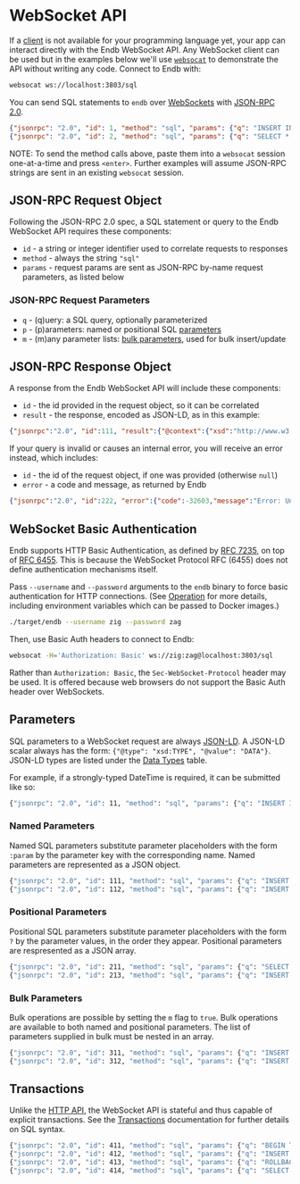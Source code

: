 # WebSocket API

If a [client](../clients/) is
not available for your programming language yet, your app can interact
directly with the Endb WebSocket API.
Any WebSocket client can be used but in the examples below we'll use
[`websocat`](https://github.com/vi/websocat#installation) to demonstrate
the API without writing any code.
Connect to Endb with:

```sh
websocat ws://localhost:3803/sql
```

You can send SQL statements to `endb` over
[WebSockets](https://developer.mozilla.org/en-US/docs/Web/API/WebSockets_API)
with [JSON-RPC 2.0](https://www.jsonrpc.org/specification).

```json
{"jsonrpc": "2.0", "id": 1, "method": "sql", "params": {"q": "INSERT INTO users (name) VALUES (?);", "p": [["Tsehay"], ["Iniku"]], "m": true}}
{"jsonrpc": "2.0", "id": 2, "method": "sql", "params": {"q": "SELECT * FROM users;", "p": [], "m": false}}
```

NOTE: To send the method calls above, paste them into a `websocat`
session one-at-a-time and press `<enter>`.
Further examples will assume JSON-RPC strings are sent in an existing
`websocat` session.

## JSON-RPC Request Object

Following the JSON-RPC 2.0 spec, a SQL statement or query
to the Endb WebSocket API requires these components:

* `id` - a string or integer identifier used to correlate requests to responses
* `method` - always the string `"sql"`
* `params` - request params are sent as JSON-RPC by-name request parameters, as listed below

### JSON-RPC Request Parameters

* `q` - (q)uery: a SQL query, optionally parameterized
* `p` - (p)arameters: named or positional SQL [parameters](websocket_api.md#parameters)
* `m` - (m)any parameter lists: [bulk parameters](websocket_api.md#bulk-parameters), used for bulk insert/update

## JSON-RPC Response Object

A response from the Endb WebSocket API will include these components:

* `id` - the id provided in the request object, so it can be correlated
* `result` - the response, encoded as JSON-LD, as in this example:

```json
{"jsonrpc":"2.0", "id":111, "result":{"@context":{"xsd":"http://www.w3.org/2001/XMLSchema#","@vocab":"http://endb.io/"},"@graph":[{"name":"Hing","price":2.99}]}}
```

If your query is invalid or causes an internal error, you will receive
an error instead, which includes:

* `id` - the id of the request object, if one was provided (otherwise `null`)
* `error` - a code and message, as returned by Endb

```json
{"jsonrpc":"2.0", "id":222, "error":{"code":-32603,"message":"Error: Unknown table: users\n   ╭─[<unknown>:1:15]\n   │\n 1 │ SELECT * FROM users;\n   │               ──┬──  \n   │                 ╰──── Unknown table\n───╯\n"}}
```

## WebSocket Basic Authentication

Endb supports HTTP Basic Authentication, as defined by
[RFC 7235](https://datatracker.ietf.org/doc/html/rfc7235), on top of
[RFC 6455](https://datatracker.ietf.org/doc/html/rfc6455.html).
This is because the WebSocket Protocol RFC (6455) does not define
authentication mechanisms itself.

Pass `--username` and `--password` arguments to the `endb` binary to force
basic authentication for HTTP connections.
(See [Operation](operation.md) for more details, including environment variables
which can be passed to Docker images.)

```sh
./target/endb --username zig --password zag
```

Then, use Basic Auth headers to connect to Endb:

```sh
websocat -H='Authorization: Basic' ws://zig:zag@localhost:3803/sql
```

Rather than `Authorization: Basic`, the `Sec-WebSocket-Protocol` header
may be used.
It is offered because web browsers do not support the Basic Auth
header over WebSockets.

## Parameters

SQL parameters to a WebSocket request are always [JSON-LD](https://json-ld.org/).
A JSON-LD scalar always has the form: `{"@type": "xsd:TYPE", "@value": "DATA"}`.
JSON-LD types are listed under the [Data Types](data_types.md) table.

For example, if a strongly-typed DateTime is required, it can be submitted like so:

```sh
{"jsonrpc": "2.0", "id": 11, "method": "sql", "params": {"q": "INSERT INTO users (name, date) VALUES (?, ?);", "p": ["dosha", {"@value": "2024-01-29T18:18:30.129159", "@type": "xsd:dateTime"}], "m": false}}
```

### Named Parameters

Named SQL parameters substitute parameter placeholders with the form `:param`
by the parameter key with the corresponding name.
Named parameters are represented as a JSON object.

```sh
{"jsonrpc": "2.0", "id": 111, "method": "sql", "params": {"q": "INSERT INTO products {name: :name, price: :price};", "p": {"name": "Hing", "price": 2.99}, "m": false}}
{"jsonrpc": "2.0", "id": 112, "method": "sql", "params": {"q": "INSERT INTO events {start: :start};", "p": {"start": {"@type": "xsd:dateTime", "@value": "2021-04-09T20:00:00Z"}}, "m": false}}
```

### Positional Parameters

Positional SQL parameters substitute parameter placeholders with the form `?`
by the parameter values, in the order they appear.
Positional parameters are respresented as a JSON array.

```sh
{"jsonrpc": "2.0", "id": 211, "method": "sql", "params": {"q": "SELECT * FROM products WHERE name = ? AND price > ?;", "p": ["Hing", 2.00], "m": false}}
{"jsonrpc": "2.0", "id": 213, "method": "sql", "params": {"q": "INSERT INTO events {start: ?};", "p": [{"@type": "xsd:dateTime", "@value": "2021-04-09T20:00:00Z"}], "m": false}}
```

### Bulk Parameters

Bulk operations are possible by setting the `m` flag to `true`.
Bulk operations are available to both named and positional parameters.
The list of parameters supplied in bulk must be nested in an array.

```sh
{"jsonrpc": "2.0", "id": 311, "method": "sql", "params": {"q": "INSERT INTO users {name: :name};", "p": [{"name": "Sungwon"}, {"name": "Olga"}], "m": true}}
{"jsonrpc": "2.0", "id": 312, "method": "sql", "params": {"q": "INSERT INTO sauces {name: ?, color: ?};", "p": [["Sriracha", "#FE6F5E"], ["Gochujang", "#FF8066"]], "m": true}}
```

## Transactions

Unlike the [HTTP API](http_api.md), the WebSocket API is stateful and thus
capable of explicit transactions.
See the [Transactions](../sql/queries.md#transactions) documentation for
further details on SQL syntax.

```sh
{"jsonrpc": "2.0", "id": 411, "method": "sql", "params": {"q": "BEGIN TRANSACTION;", "p": [], "m": false}}
{"jsonrpc": "2.0", "id": 412, "method": "sql", "params": {"q": "INSERT INTO delete_me {name: 'Roll Me Back'};", "p": [], "m": false}}
{"jsonrpc": "2.0", "id": 413, "method": "sql", "params": {"q": "ROLLBACK;", "p": [], "m": false}}
{"jsonrpc": "2.0", "id": 414, "method": "sql", "params": {"q": "SELECT * FROM delete_me;", "p": [], "m": false}}
```
